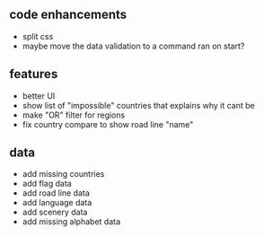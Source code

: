 ## code enhancements

- split css
- maybe move the data validation to a command ran on start?

## features

- better UI
- show list of "impossible" countries that explains why it cant be
- make "OR" filter for regions
- fix country compare to show road line "name"

## data

- add missing countries
- add flag data
- add road line data
- add language data
- add scenery data
- add missing alphabet data
